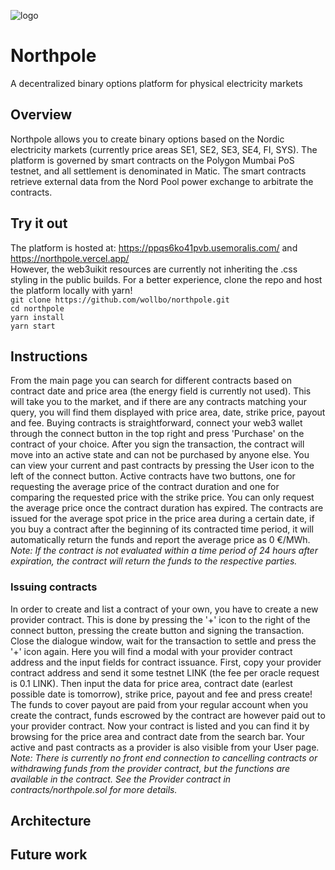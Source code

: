 ![logo](https://user-images.githubusercontent.com/34742686/164756366-89852e9b-8155-4955-a889-886024c7f1e9.png)
# Northpole
A decentralized binary options platform for physical electricity markets
## Overview
Northpole allows you to create binary options based on the Nordic electricity markets (currently price areas SE1, SE2, SE3, SE4, FI, SYS). The platform is governed by smart contracts on the Polygon Mumbai PoS testnet, and all settlement is denominated in Matic. The smart contracts retrieve external data from the Nord Pool power exchange to arbitrate the contracts.

## Try it out
The platform is hosted at:
https://ppqs6ko41pvb.usemoralis.com/ and
https://northpole.vercel.app/ <br>
However, the web3uikit resources are currently not inheriting the .css styling in the public builds. For a better experience, clone the repo and host the platform locally with yarn! <br>
`git clone https://github.com/wollbo/northpole.git` <br>
`cd northpole` <br>
`yarn install` <br>
`yarn start`<br>

## Instructions
From the main page you can search for different contracts based on contract date and price area (the energy field is currently not used). This will take you to the market, and if there are any contracts matching your query, you will find them displayed with price area, date, strike price, payout and fee. Buying contracts is straightforward, connect your web3 wallet through the connect button in the top right and press 'Purchase' on the contract of your choice. After you sign the transaction, the contract will move into an active state and can not be purchased by anyone else. You can view your current and past contracts by pressing the User icon to the left of the connect button. Active contracts have two buttons, one for requesting the average price of the contract duration and one for comparing the requested price with the strike price. You can only request the average price once the contract duration has expired. The contracts are issued for the average spot price in the price area during a certain date, if you buy a contract after the beginning of its contracted time period, it will automatically return the funds and report the average price as 0 €/MWh. <br> *Note: If the contract is not evaluated within a time period of 24 hours after expiration, the contract will return the funds to the respective parties.* 
### Issuing contracts
In order to create and list a contract of your own, you have to create a new provider contract. This is done by pressing the '+' icon to the right of the connect button, pressing the create button and signing the transaction. Close the dialogue window, wait for the transaction to settle and press the '+' icon again. Here you will find a modal with your provider contract address and the input fields for contract issuance. First, copy your provider contract address and send it some testnet LINK (the fee per oracle request is 0.1 LINK). Then input the data for price area, contract date (earlest possible date is tomorrow), strike price, payout and fee and press create! The funds to cover payout are paid from your regular account when you create the contract, funds escrowed by the contract are however paid out to your provider contract. Now your contract is listed and you can find it by browsing for the price area and contract date from the search bar. Your active and past contracts as a provider is also visible from your User page. <br> *Note: There is currently no front end connection to cancelling contracts or withdrawing funds from the provider contract, but the functions are available in the contract. See the Provider contract in contracts/northpole.sol for more details.* 
## Architecture

## Future work
